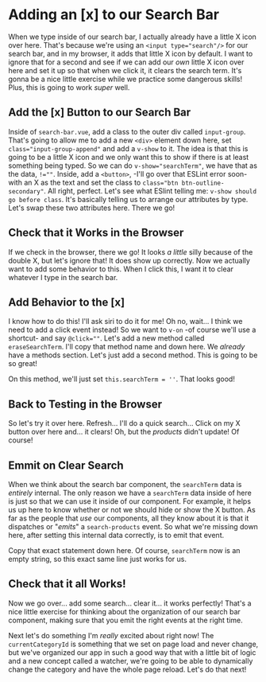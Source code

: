 # Adding an [x] to our Search Bar

When we type inside of our search bar, I actually already have a little X icon
over here. That's because we're using an `<input type="search"/>` for our search
bar, and in my browser, it adds that little X icon by default. I want to ignore
that for a second and see if we can add our *own* little X icon over here and
set it up so that when we click it, it clears the search term. It's gonna be a
nice little exercise while we practice some dangerous skills! Plus, this is going
to work *super* well.

## Add the [x] Button to our Search Bar

Inside of `search-bar.vue`, add a class to the outer div called `input-group`.
That's going to allow me to add a new `<div>` element down here, set
`class="input-group-append"` and add a `v-show` to it. The idea is that this is
going to be a little X icon and we only want this to show if there is at least
something being typed. So we can do `v-show="searchTerm"`, we have that as the
data, `!=""`. Inside, add a `<button>`, -I'll go over that ESLint error soon-
with an X as the text and set the class to `class="btn btn-outline-secondary"`.
All right, perfect. Let's see what ESlint telling me: `v-show should go before
class`. It's basically telling us to arrange our attributes by type. Let's swap
these two attributes here. There we go!

## Check that it Works in the Browser

If we check in the browser, there we go! It looks *a little* silly because of the
double X, but let's ignore that! It does show up correctly. Now we actually want
to add some behavior to this. When I click this, I want it to clear whatever I
type in the search bar.

## Add Behavior to the [x]

I know how to do this! I'll ask siri to do it for me! Oh no, wait... I think we
need to add a click event instead! So we want to `v-on` -of course we'll use a
shortcut- and say `@click=""`. Let's add a new method called `eraseSearchTerm`.
I'll copy that method name and down here. We *already* have a methods section.
Let's just add a second method. This is going to be so great!

On this method, we'll just set `this.searchTerm = ''`. That looks good!

## Back to Testing in the Browser

So let's try it over here. Refresh... I'll do a quick search... Click on my X
button over here and... it clears! Oh, but the *products* didn't update! Of
course!

## Emmit on Clear Search

When we think about the search bar component, the `searchTerm` data is *entirely*
internal. The only reason we have a `searchTerm` data inside of here is just
so that we can use it inside of our component. For example, it helps us up here
to know whether or not we should hide or show the X button. As far as the
people that *use* our components, all they know about it is that it dispatches
or "*emits*" a `search-products` event. So what we're missing down here, after 
setting this internal data correctly, is to emit that event. 

Copy that exact statement down here. Of course, `searchTerm` now is an empty
string, so this exact same line just works for us.

## Check that it all Works!

Now we go over... add some search... clear it... it works perfectly! That's
a nice little exercise for thinking about the organization of our search bar
component, making sure that you emit the right events at the right time.

Next let's do something I'm *really* excited about right now! The
`currentCategoryId` is something that we set on page load and never change,
but we've organized our app in such a good way that with a little bit of
logic and a new concept called a watcher, we're going to be able to
dynamically change the category and have the whole page reload. Let's do that
next!
